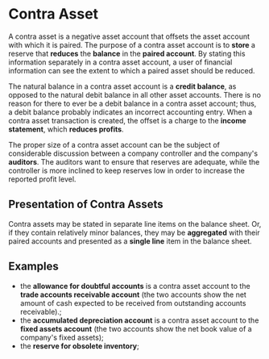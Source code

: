 # Contra Asset

A contra asset is a negative asset account that offsets the asset account with which it is paired. The purpose of a contra asset account is to **store** a reserve that 
**reduces** the **balance** in the **paired account**. By stating this information separately in a contra asset account, a user of financial information can see the extent to 
which a paired asset should be reduced.

The natural balance in a contra asset account is a **credit balance**, as opposed to the natural debit balance in all other asset accounts. There is no reason for there to ever 
be a debit balance in a contra asset account; thus, a debit balance probably indicates an incorrect accounting entry. When a contra asset transaction is created, the offset 
is a charge to the **income statement**, which **reduces profits**.

The proper size of a contra asset account can be the subject of considerable discussion between a company controller and the company's **auditors**. The auditors want to 
ensure that reserves are adequate, while the controller is more inclined to keep reserves low in order to increase the reported profit level.

## Presentation of Contra Assets

Contra assets may be stated in separate line items on the balance sheet. Or, if they contain relatively minor balances, they may be **aggregated** with their paired accounts 
and presented as a **single line** item in the balance sheet.

## Examples

- the **allowance for doubtful accounts** is a contra asset account to the **trade accounts receivable account** (the two accounts show the net amount of cash expected to be 
received from outstanding accounts receivable).;
- the **accumulated depreciation account** is a contra asset account to the **fixed assets account** (the two accounts show the net book value of a company's fixed assets);
- the **reserve for obsolete inventory**;